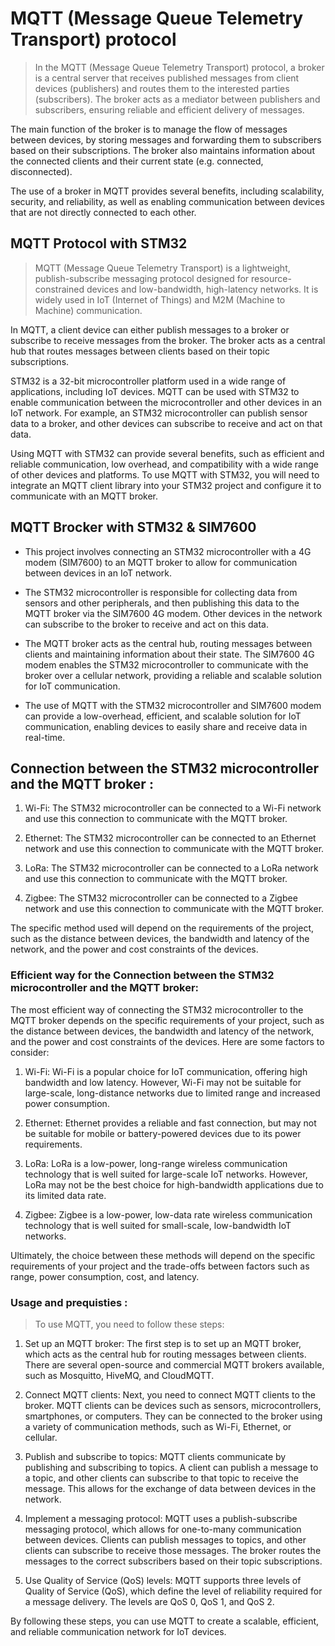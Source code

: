 # MQTT (Message Queue Telemetry Transport) protocol

> In the MQTT (Message Queue Telemetry Transport) protocol, a broker is a central server that receives published messages from client devices (publishers) and routes them to the interested parties (subscribers). The broker acts as a mediator between publishers and subscribers, ensuring reliable and efficient delivery of messages.

The main function of the broker is to manage the flow of messages between devices, by storing messages and forwarding them to subscribers based on their subscriptions. The broker also maintains information about the connected clients and their current state (e.g. connected, disconnected).

The use of a broker in MQTT provides several benefits, including scalability, security, and reliability, as well as enabling communication between devices that are not directly connected to each other.

## MQTT Protocol with STM32 

> MQTT (Message Queue Telemetry Transport) is a lightweight, publish-subscribe messaging protocol designed for resource-constrained devices and low-bandwidth, high-latency networks. It is widely used in IoT (Internet of Things) and M2M (Machine to Machine) communication.

In MQTT, a client device can either publish messages to a broker or subscribe to receive messages from the broker. The broker acts as a central hub that routes messages between clients based on their topic subscriptions.

STM32 is a 32-bit microcontroller platform used in a wide range of applications, including IoT devices. MQTT can be used with STM32 to enable communication between the microcontroller and other devices in an IoT network. For example, an STM32 microcontroller can publish sensor data to a broker, and other devices can subscribe to receive and act on that data.

Using MQTT with STM32 can provide several benefits, such as efficient and reliable communication, low overhead, and compatibility with a wide range of other devices and platforms. To use MQTT with STM32, you will need to integrate an MQTT client library into your STM32 project and configure it to communicate with an MQTT broker.


## MQTT Brocker with STM32 & SIM7600

- This project involves connecting an STM32 microcontroller with a 4G modem (SIM7600) to an MQTT broker to allow for communication between devices in an IoT network.

- The STM32 microcontroller is responsible for collecting data from sensors and other peripherals, and then publishing this data to the MQTT broker via the SIM7600 4G modem. Other devices in the network can subscribe to the broker to receive and act on this data.

- The MQTT broker acts as the central hub, routing messages between clients and maintaining information about their state. The SIM7600 4G modem enables the STM32 microcontroller to communicate with the broker over a cellular network, providing a reliable and scalable solution for IoT communication.

- The use of MQTT with the STM32 microcontroller and SIM7600 modem can provide a low-overhead, efficient, and scalable solution for IoT communication, enabling devices to easily share and receive data in real-time.


##  Connection between the STM32 microcontroller and the MQTT broker : 

1. Wi-Fi: The STM32 microcontroller can be connected to a Wi-Fi network and use this connection to communicate with the MQTT broker.

2. Ethernet: The STM32 microcontroller can be connected to an Ethernet network and use this connection to communicate with the MQTT broker.

3. LoRa: The STM32 microcontroller can be connected to a LoRa network and use this connection to communicate with the MQTT broker.

4. Zigbee: The STM32 microcontroller can be connected to a Zigbee network and use this connection to communicate with the MQTT broker.

The specific method used will depend on the requirements of the project, such as the distance between devices, the bandwidth and latency of the network, and the power and cost constraints of the devices.


###  Efficient way for the Connection between the STM32 microcontroller and the MQTT broker: 

The most efficient way of connecting the STM32 microcontroller to the MQTT broker depends on the specific requirements of your project, such as the distance between devices, the bandwidth and latency of the network, and the power and cost constraints of the devices. Here are some factors to consider:

1. Wi-Fi: Wi-Fi is a popular choice for IoT communication, offering high bandwidth and low latency. However, Wi-Fi may not be suitable for large-scale, long-distance networks due to limited range and increased power consumption.

2. Ethernet: Ethernet provides a reliable and fast connection, but may not be suitable for mobile or battery-powered devices due to its power requirements.

3. LoRa: LoRa is a low-power, long-range wireless communication technology that is well suited for large-scale IoT networks. However, LoRa may not be the best choice for high-bandwidth applications due to its limited data rate.

4. Zigbee: Zigbee is a low-power, low-data rate wireless communication technology that is well suited for small-scale, low-bandwidth IoT networks.

Ultimately, the choice between these methods will depend on the specific requirements of your project and the trade-offs between factors such as range, power consumption, cost, and latency.


### Usage and prequisties : 

> To use MQTT, you need to follow these steps:

1. Set up an MQTT broker: The first step is to set up an MQTT broker, which acts as the central hub for routing messages between clients. There are several open-source and commercial MQTT brokers available, such as Mosquitto, HiveMQ, and CloudMQTT.

2. Connect MQTT clients: Next, you need to connect MQTT clients to the broker. MQTT clients can be devices such as sensors, microcontrollers, smartphones, or computers. They can be connected to the broker using a variety of communication methods, such as Wi-Fi, Ethernet, or cellular.

3. Publish and subscribe to topics: MQTT clients communicate by publishing and subscribing to topics. A client can publish a message to a topic, and other clients can subscribe to that topic to receive the message. This allows for the exchange of data between devices in the network.

4. Implement a messaging protocol: MQTT uses a publish-subscribe messaging protocol, which allows for one-to-many communication between devices. Clients can publish messages to topics, and other clients can subscribe to receive those messages. The broker routes the messages to the correct subscribers based on their topic subscriptions.

5. Use Quality of Service (QoS) levels: MQTT supports three levels of Quality of Service (QoS), which define the level of reliability required for a message delivery. The levels are QoS 0, QoS 1, and QoS 2.

By following these steps, you can use MQTT to create a scalable, efficient, and reliable communication network for IoT devices.